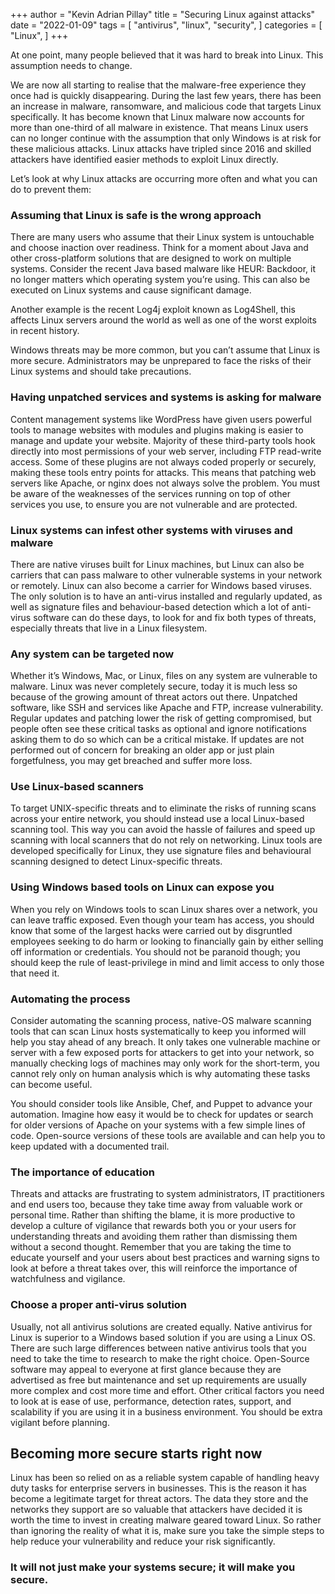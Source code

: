+++
author = "Kevin Adrian Pillay"
title = "Securing Linux against attacks"
date = "2022-01-09"
tags = [
    "antivirus",
    "linux",
    "security",
]
categories = [
    "Linux",
]
+++

At one point, many people believed that it was hard to break into Linux. This assumption needs to change.

We are now all starting to realise that the malware-free experience they once had is quickly disappearing. 
During the last few years, there has been an increase in malware, ransomware, and malicious code that targets Linux specifically. It has become known that Linux malware now accounts for more than one-third of all malware in existence. That means Linux users can no longer continue with the assumption that only Windows is at risk for these malicious attacks. Linux attacks have tripled since 2016 and skilled attackers have identified easier methods to exploit Linux directly.

Let’s look at why Linux attacks are occurring more often and what you can do to prevent them: 

### Assuming that Linux is safe is the wrong approach

There are many users who assume that their Linux system is untouchable and choose inaction over readiness. Think for a moment about Java and other cross-platform solutions that are designed to work on multiple systems. Consider the recent Java based malware like HEUR: Backdoor, it no longer matters which operating system you’re using. This can also be executed on Linux systems and cause significant damage. 

Another example is the recent Log4j exploit known as Log4Shell, this affects Linux servers around the world as well as one of the worst exploits in recent history. 

Windows threats may be more common, but you can’t assume that Linux is more secure. Administrators may be unprepared to face the risks of their Linux systems and should take precautions.

### Having unpatched services and systems is asking for malware

Content management systems like WordPress have given users powerful tools to manage websites with modules and plugins making is easier to manage and update your website. Majority of these third-party tools hook directly into most permissions of your web server, including FTP read-write access. Some of these plugins are not always coded properly or securely, making these tools entry points for attacks. This means that patching web servers like Apache, or nginx does not always solve the problem. You must be aware of the weaknesses of the services running on top of other services you use, to ensure you are not vulnerable and are protected. 

### Linux systems can infest other systems with viruses and malware

There are native viruses built for Linux machines, but Linux can also be carriers that can pass malware to other vulnerable systems in your network or remotely. Linux can also become a carrier for Windows based viruses. The only solution is to have an anti-virus installed and regularly updated, as well as signature files and behaviour-based detection which a lot of anti-virus software can do these days, to look for and fix both types of threats, especially threats that live in a Linux filesystem.

### Any system can be targeted now

Whether it’s Windows, Mac, or Linux, files on any system are vulnerable to malware. Linux was never completely secure, today it is much less so because of the growing amount of threat actors out there. Unpatched software, like SSH and services like Apache and FTP, increase vulnerability. Regular updates and patching lower the risk of getting compromised, but people often see these critical tasks as optional and ignore notifications asking them to do so which can be a critical mistake. If updates are not performed out of concern for breaking an older app or just plain forgetfulness, you may get breached and suffer more loss. 

### Use Linux-based scanners

To target UNIX-specific threats and to eliminate the risks of running scans across your entire network, you should instead use a local Linux-based scanning tool. This way you can avoid the hassle of failures and speed up scanning with local scanners that do not rely on networking. Linux tools are developed specifically for Linux, they use signature files and behavioural scanning designed to detect Linux-specific threats.

### Using Windows based tools on Linux can expose you

When you rely on Windows tools to scan Linux shares over a network, you can leave traffic exposed. Even though your team has access, you should know that some of the largest hacks were carried out by disgruntled employees seeking to do harm or looking to financially gain by either selling off information or credentials. You should not be paranoid though; you should keep the rule of least-privilege in mind and limit access to only those that need it.

### Automating the process

Consider automating the scanning process, native-OS malware scanning tools that can scan Linux hosts systematically to keep you informed will help you stay ahead of any breach.
It only takes one vulnerable machine or server with a few exposed ports for attackers to get into your network, so manually checking logs of machines may only work for the short-term, you cannot rely only on human analysis which is why automating these tasks can become useful.

You should consider tools like Ansible, Chef, and Puppet to advance your automation. Imagine how easy it would be to check for updates or search for older versions of Apache on your systems with a few simple lines of code. Open-source versions of these tools are available and can help you to keep updated with a documented trail.

### The importance of education

Threats and attacks are frustrating to system administrators, IT practitioners and end users too, because they take time away from valuable work or personal time. Rather than shifting the blame, it is more productive to develop a culture of vigilance that rewards both you or your users for understanding threats and avoiding them rather than dismissing them without a second thought. Remember that you are taking the time to educate yourself and your users about best practices and warning signs to look at before a threat takes over, this will reinforce the importance of watchfulness and vigilance.

### Choose a proper anti-virus solution

Usually, not all antivirus solutions are created equally. Native antivirus for Linux is superior to a Windows based solution if you are using a Linux OS. There are such large differences between native antivirus tools that you need to take the time to research to make the right choice. Open-Source software may appeal to everyone at first glance because they are advertised as free but maintenance and set up requirements are usually more complex and cost more time and effort. Other critical factors you need to look at is ease of use, performance, detection rates, support, and scalability if you are using it in a business environment. You should be extra vigilant before planning.

## Becoming more secure starts right now

Linux has been so relied on as a reliable system capable of handling heavy duty tasks for enterprise servers in businesses. This is the reason it has become a legitimate target for threat actors. The data they store and the networks they support are so valuable that attackers have decided it is worth the time to invest in creating malware geared toward Linux. So rather than ignoring the reality of what it is, make sure you take the simple steps to help reduce your vulnerability and reduce your risk significantly. 

### It will not just make your systems secure; it will make you secure.

